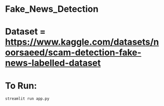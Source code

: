 # Fake_News_Detection

# Dataset = https://www.kaggle.com/datasets/noorsaeed/scam-detection-fake-news-labelled-dataset

# To Run:
```bash
streamlit run app.py
```